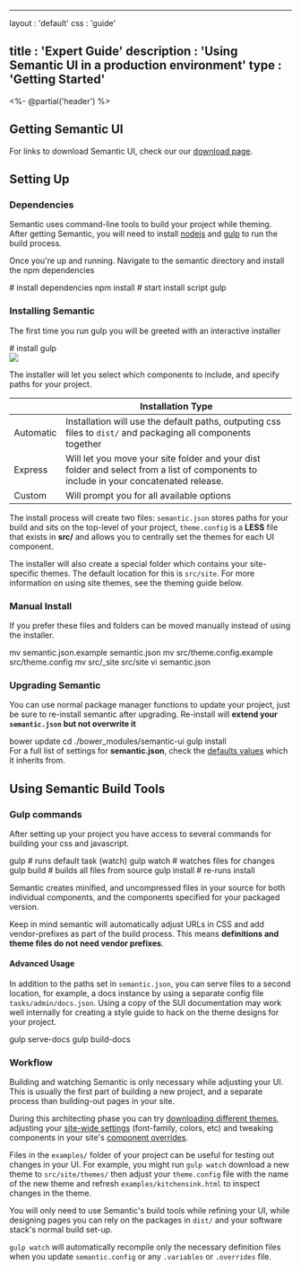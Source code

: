   ---
layout      : 'default'
css         : 'guide'

title       : 'Expert Guide'
description : 'Using Semantic UI in a production environment'
type        : 'Getting Started'
---
<%- @partial('header') %>

<div class="main container">

  <h2 class='ui header'>
    Getting Semantic UI
  </h2>

  <p>For links to download Semantic UI, check our our <a href="/guide/download.html">download page</a>.</p>

  <h2 class='ui header'>
    Setting Up
  </h2>

  <h3 class="ui header">Dependencies</h3>
  <p>Semantic uses command-line tools to build your project while theming. After getting Semantic, you will need to install <a href="http://nodejs.org/download/" target="_blank">nodejs</a> and <a href="https://github.com/gulpjs/gulp/" target="_blank">gulp</a> to run the build process.</p>

  <p>Once you're up and running. Navigate to the semantic directory and install the npm dependencies</p>
  <div class="bash code">
    # install dependencies
    npm install
    # start install script
    gulp
  </div>

  <h3 class="ui header">Installing Semantic</h3>

  <p>The first time you run gulp you will be greeted with an interactive installer</p>
  <div class="bash code">
    # install
    gulp
  </div>

  <img class="ui image" src="https://camo.githubusercontent.com/b9662e806f832c1ed8cb4c4d0e259fbcae20c222/68747470733a2f2f646c2e64726f70626f7875736572636f6e74656e742e636f6d2f752f323635373030372f696e7374616c6c2e676966">

  <p>The installer will let you select which components to include, and specify paths for your project.<p>

  <table class="ui definition table">
    <thead>
      <th></th>
      <th>Installation Type</th>
    </thead>
    <tbody>
    <tr>
      <td>Automatic</td>
      <td>Installation will use the default paths, outputing css files to <code>dist/</code> and packaging all components together</td>
    </tr>
    <tr>
      <td>Express</td>
      <td>Will let you move your site folder and your dist folder and select from a list of components to include in your concatenated release.</td>
    </tr>
    <tr>
      <td>Custom</td>
      <td>Will prompt you for all available options</td>
    </tr>
    </tbody>
  </table>

  <p>The install process will create two files: <code>semantic.json</code> stores paths for your build  and sits on the top-level of your project, <code>theme.config</code> is a <b>LESS</b> file that exists in <b>src/</b> and allows you to centrally set the themes for each UI component.</p>

  <p>The installer will also create a special folder which contains your site-specific themes. The default location for this is <code>src/site</code>. For more information on using site themes, see the theming guide below.</p>

  <h3 class="ui header">Manual Install</h3>
  <p>If you prefer these files and folders can be moved manually instead of using the installer.</p>
  <div class="bash code">
    mv semantic.json.example semantic.json
    mv src/theme.config.example src/theme.config
    mv src/_site src/site
    vi semantic.json
  </div>

  <h3>Upgrading Semantic</h3>

  <p>You can use normal package manager functions to update your project, just be sure to re-install semantic after upgrading. Re-install will <b>extend your <code>semantic.json</code> but not overwrite it</b></p>
  <div class="bash code">
    bower update
    cd ./bower_modules/semantic-ui
    gulp install
  </div>

  <div class="ui info message">For a full list of settings for <b>semantic.json</b>, check the <a href="https://github.com/Semantic-Org/Semantic-UI/blob/1.0/tasks/defaults.js">defaults values</a> which it inherits from.</div>

  <h2 class="ui header">Using Semantic Build Tools</h2>

  <h3 class="ui header">Gulp commands</h3>
  <p>After setting up your project you have access to several commands for building your css and javascript.</p>

  <div class="bash code">
    gulp # runs default task (watch)
    gulp watch # watches files for changes
    gulp build # builds all files from source
    gulp install # re-runs install
  </div>

  <p>
    Semantic creates minified, and uncompressed files in your source for both individual components, and the components specified for your packaged version.
  </p>

  <p>Keep in mind semantic will automatically adjust URLs in CSS and add vendor-prefixes as part of the build process. This means <b>definitions and theme files do not need vendor prefixes</b>.</p>

  <div class="ui info message">
    <h4 class="ui header">Advanced Usage</h4>
    <p>In addition to the paths set in <code>semantic.json</code>, you can serve files to a second location, for example, a docs instance by using a separate config file <code>tasks/admin/docs.json</code>. Using a copy of the SUI documentation may work well internally for creating a style guide to hack on the theme designs for your project.</p>
    <div class="bash code">
      gulp serve-docs
      gulp build-docs
    </div>
  </div>

  <h3 class="ui header">Workflow</h3>

  <p>Building and watching Semantic is only necessary while adjusting your UI. This is usually the first part of building a new project, and a separate process than building-out pages in your site.</p>
  <p>During this architecting phase you can try <a href="#creating-packaged-themes">downloading different themes</a>, adjusting your <a href="#global-inheritance">site-wide settings</a> (font-family, colors, etc) and tweaking components in your site's <a href="#css-overrides">component overrides</a>.</p>
  <p>Files in the <code>examples/</code> folder of your project can be useful for testing out changes in your UI. For example, you might run <code>gulp watch</code> download a new theme to <code>src/site/themes/</code> then adjust your <code>theme.config</code> file with the name of the new theme and refresh <code>examples/kitchensink.html</code> to inspect changes in the theme.</p>
  <p>You will only need to use Semantic's build tools while refining your UI, while designing pages you can rely on the packages in <code>dist/</code> and your software stack's normal build set-up.</p>

  <p><code>gulp watch</code> will automatically recompile only the necessary definition files when you update <code>semantic.config</code> or any <code>.variables</code> or <code>.overrides</code> file.<p>

</div>